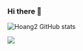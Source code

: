 ### Hi there 👋

![Hoang2 GitHub stats](https://github-readme-stats.vercel.app/api?username=chicanancom&show_icons=true&theme=radical)

<a href="https://github.com/chicanancom/Image2ASCII">
  <!-- Change the `github-readme-stats.anuraghazra1.vercel.app` to `github-readme-stats.vercel.app`  -->
  <img align="center" src="https://github-readme-stats.anuraghazra1.vercel.app/api/pin/?username=chicanancom&repo=Image2ASCII&theme=radical" />
</a>  
